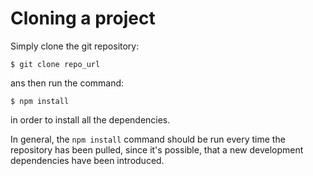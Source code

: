 # Cloning a project

Simply clone the git repository:

    $ git clone repo_url

ans then run the command:

    $ npm install

in order to install all the dependencies.

In general, the `npm install` command should be run every time the repository has been pulled, since it's possible, that a new development dependencies have been introduced.
